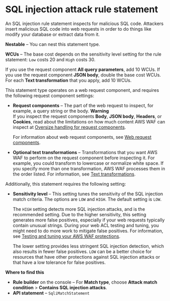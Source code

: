 # SQL injection attack rule statement<a name="waf-rule-statement-type-sqli-match"></a>

An SQL injection rule statement inspects for malicious SQL code\. Attackers insert malicious SQL code into web requests in order to do things like modify your database or extract data from it\.

**Nestable** – You can nest this statement type\. 

**WCUs** – The base cost depends on the sensitivity level setting for the rule statement: `Low` costs 20 and `High` costs 30\. 

If you use the request component **All query parameters**, add 10 WCUs\. If you use the request component **JSON body**, double the base cost WCUs\. For each **Text transformation** that you apply, add 10 WCUs\.

This statement type operates on a web request component, and requires the following request component settings: 
+ **Request components** – The part of the web request to inspect, for example, a query string or the body\.
**Warning**  
If you inspect the request components **Body**, **JSON body**, **Headers**, or **Cookies**, read about the limitations on how much content AWS WAF can inspect at [Oversize handling for request components](waf-rule-statement-oversize-handling.md)\.

  For information about web request components, see [Web request components](waf-rule-statement-fields.md)\.
+ **Optional text transformations** – Transformations that you want AWS WAF to perform on the request component before inspecting it\. For example, you could transform to lowercase or normalize white space\. If you specify more than one transformation, AWS WAF processes them in the order listed\. For information, see [Text transformations](waf-rule-statement-transformation.md)\.

Additionally, this statement requires the following setting: 
+ **Sensitivity level** – This setting tunes the sensitivity of the SQL injection match criteria\. The options are `LOW` and `HIGH`\. The default setting is `LOW`\. 

  The `HIGH` setting detects more SQL injection attacks, and is the recommended setting\. Due to the higher sensitivity, this setting generates more false positives, especially if your web requests typically contain unusual strings\. During your web ACL testing and tuning, you might need to do more work to mitigate false positives\. For information, see [Testing and tuning your AWS WAF protections](web-acl-testing.md)\. 

  The lower setting provides less stringent SQL injection detection, which also results in fewer false positives\. `LOW` can be a better choice for resources that have other protections against SQL injection attacks or that have a low tolerance for false positives\. 

**Where to find this**
+ **Rule builder** on the console – For **Match type**, choose **Attack match condition** > **Contains SQL injection attacks**\.
+ **API statement** – `SqliMatchStatement`